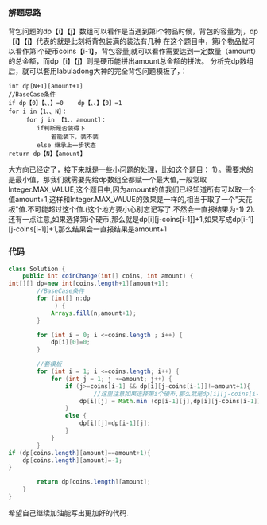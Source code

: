 ### 解题思路
背包问题的dp【i】【j】数组可以看作是当遇到第i个物品时候，背包的容量为j，dp【i】【j】代表的就是此刻将背包装满的装法有几种
在这个题目中，第i个物品就可以看作第i个硬币coins【i-1】，背包容量j就可以看作需要达到一定数量（amount）的总金额，而dp【i】【j】则是硬币能拼出amount总金额的拼法。
分析完dp数组后，就可以套用labuladong大神的完全背包问题模板了，：

```
int dp[N+1][amount+1]
//BaseCase条件
if dp【0】【、、】=0    dp【、、】【0】=1
for i in【1、、N】：
     for j in 【1、、amount】：
        if判断是否装得下
            若能装下，装不装
        else 继承上一步状态
return dp【N】【amount】
```
大方向已经定了，接下来就是一些小问题的处理，比如这个题目：
1）。需要求的是最小值，那我们就需要先给dp数组全都赋一个最大值,一般常取Integer.MAX_VALUE,这个题目中,因为amount的值我们已经知道所有可以取一个值amount+1,这样和Integer.MAX_VALUE的效果是一样的,相当于取了一个"天花板"值.不可能超过这个值.(这个地方要小心别忘记写了.不然会一直报结果为-1)
2).还有一点注意,如果选择第i个硬币,那么就是dp[i][j-coins[i-1]]+1,如果写成dp[i-1][j-coins[i-1]]+1,那么结果会一直报结果是amount+1


### 代码

```java
class Solution {
    public int coinChange(int[] coins, int amount) {
int[][] dp=new int[coins.length+1][amount+1];
        //BaseCase条件
        for (int[] n:dp
             ) {
            Arrays.fill(n,amount+1);
        }

        for (int i = 0; i <=coins.length ; i++) {
            dp[i][0]=0;
        }

        //套模板
        for (int i = 1; i <=coins.length; i++) {
            for (int j = 1; j <=amount; j++) {
                if (j>=coins[i-1] && dp[i][j-coins[i-1]]!=amount+1){
                        //这里注意如果选择第i个硬币,那么就是dp[i][j-coins[i-1]]+1
                    dp[i][j] = Math.min (dp[i-1][j],dp[i][j-coins[i-1]]+1);
                }
                else {
                    dp[i][j]=dp[i-1][j];
                }
            }
        }
if (dp[coins.length][amount]==amount+1){
    dp[coins.length][amount]=-1;
}

        return dp[coins.length][amount];
    }
}
```
希望自己继续加油能写出更加好的代码.
